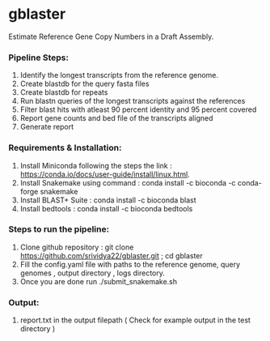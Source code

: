 # gblaster
Estimate Reference Gene Copy Numbers in a Draft Assembly.

### Pipeline Steps:  
1. Identify the longest transcripts from the reference genome.  
2. Create blastdb for the query fasta files  
3. Create blastdb for repeats  
4. Run blastn queries of the longest transcripts against the references  
5. Filter blast hits with atleast 90 percent identity and  95 percent covered  
6. Report gene counts and bed file of the transcripts aligned  
7. Generate report  

### Requirements & Installation:
1. Install Miniconda following the steps the link : https://conda.io/docs/user-guide/install/linux.html.
2. Install Snakemake using command : conda install -c bioconda -c conda-forge snakemake
3. Install BLAST+ Suite : conda install -c bioconda blast
4. Install bedtools : conda install -c bioconda bedtools

### Steps to run the pipeline:
1. Clone github repository : git clone https://github.com/srividya22/gblaster.git ; cd gblaster
2. Fill the config.yaml file with paths to the reference genome, query genomes , output directory , logs directory.
3. Once you are done run ./submit_snakemake.sh

### Output:
1. report.txt in the output filepath ( Check for example output in the
 test directory )
